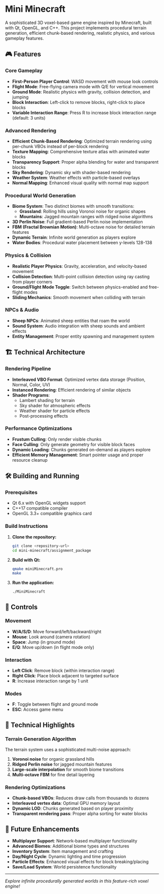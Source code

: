 # Mini Minecraft

A sophisticated 3D voxel-based game engine inspired by Minecraft, built with Qt, OpenGL, and C++. This project implements procedural terrain generation, efficient chunk-based rendering, realistic physics, and various gameplay features.

## 🎮 Features

### Core Gameplay
- **First-Person Player Control**: WASD movement with mouse look controls
- **Flight Mode**: Free-flying camera mode with Q/E for vertical movement
- **Ground Mode**: Realistic physics with gravity, collision detection, and jumping
- **Block Interaction**: Left-click to remove blocks, right-click to place blocks
- **Variable Interaction Range**: Press R to increase block interaction range (default: 3 units)

### Advanced Rendering
- **Efficient Chunk-Based Rendering**: Optimized terrain rendering using per-chunk VBOs instead of per-block rendering
- **Texture Mapping**: Comprehensive texture atlas with animated water blocks
- **Transparency Support**: Proper alpha blending for water and transparent blocks
- **Sky Rendering**: Dynamic sky with shader-based rendering
- **Weather System**: Weather effects with particle-based overlays
- **Normal Mapping**: Enhanced visual quality with normal map support

### Procedural World Generation
- **Biome System**: Two distinct biomes with smooth transitions:
  - **Grassland**: Rolling hills using Voronoi noise for organic shapes
  - **Mountains**: Jagged mountain ranges with ridged noise algorithms
- **3D Perlin Noise**: Full gradient-based Perlin noise implementation
- **FBM (Fractal Brownian Motion)**: Multi-octave noise for detailed terrain features
- **Dynamic Terrain**: Infinite world generation as players explore
- **Water Bodies**: Procedural water placement between y-levels 128-138

### Physics & Collision
- **Realistic Player Physics**: Gravity, acceleration, and velocity-based movement
- **Collision Detection**: Multi-point collision detection using ray casting from player corners
- **Ground/Flight Mode Toggle**: Switch between physics-enabled and free-flight modes
- **Sliding Mechanics**: Smooth movement when colliding with terrain

### NPCs & Audio
- **Sheep NPCs**: Animated sheep entities that roam the world
- **Sound System**: Audio integration with sheep sounds and ambient effects
- **Entity Management**: Proper entity spawning and management system

## 🏗️ Technical Architecture

### Rendering Pipeline
- **Interleaved VBO Format**: Optimized vertex data storage (Position, Normal, Color, UV)
- **Instanced Rendering**: Efficient rendering of similar objects
- **Shader Programs**: 
  - Lambert shading for terrain
  - Sky shader for atmospheric effects
  - Weather shader for particle effects
  - Post-processing effects

### Performance Optimizations
- **Frustum Culling**: Only render visible chunks
- **Face Culling**: Only generate geometry for visible block faces
- **Dynamic Loading**: Chunks generated on-demand as players explore
- **Efficient Memory Management**: Smart pointer usage and proper resource cleanup

## 🛠️ Building and Running

### Prerequisites
- Qt 6.x with OpenGL widgets support
- C++17 compatible compiler
- OpenGL 3.3+ compatible graphics card

### Build Instructions

1. **Clone the repository:**
   ```bash
   git clone <repository-url>
   cd mini-minecraft/assignment_package
   ```

2. **Build with Qt:**
   ```bash
   qmake miniMinecraft.pro
   make
   ```

3. **Run the application:**
   ```bash
   ./MiniMinecraft
   ```


## 🎯 Controls

### Movement
- **W/A/S/D**: Move forward/left/backward/right
- **Mouse**: Look around (camera rotation)
- **Space**: Jump (in ground mode)
- **E/Q**: Move up/down (in flight mode only)

### Interaction
- **Left Click**: Remove block (within interaction range)
- **Right Click**: Place block adjacent to targeted surface
- **R**: Increase interaction range by 1 unit

### Modes
- **F**: Toggle between flight and ground mode
- **ESC**: Access game menu



## 🎨 Technical Highlights

### Terrain Generation Algorithm
The terrain system uses a sophisticated multi-noise approach:
1. **Voronoi noise** for organic grassland hills
2. **Ridged Perlin noise** for jagged mountain features  
3. **Large-scale interpolation** for smooth biome transitions
4. **Multi-octave FBM** for fine detail layering

### Rendering Optimizations
- **Chunk-based VBOs**: Reduces draw calls from thousands to dozens
- **Interleaved vertex data**: Optimal GPU memory layout
- **Dynamic LOD**: Chunks generated based on player proximity
- **Transparent rendering pass**: Proper alpha sorting for water blocks



## 🚀 Future Enhancements

- **Multiplayer Support**: Network-based multiplayer functionality
- **Advanced Biomes**: Additional biome types and structures
- **Inventory System**: Item management and crafting
- **Day/Night Cycle**: Dynamic lighting and time progression
- **Particle Effects**: Enhanced visual effects for block breaking/placing
- **Save/Load System**: World persistence functionality

---

*Explore infinite procedurally generated worlds in this feature-rich voxel engine!*